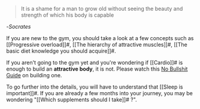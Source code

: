 > It is a shame for a man to grow old without seeing the beauty and strength of which his body is capable

-*Socrates*

If you are new to the gym, you should take a look at a few concepts such as [[Progressive overload]]#, [[The hierarchy of attractive muscles]]#, [[The basic diet knowledge you should acquire]]#. 

If you aren't going to the gym yet and you're wondering if [[Cardio]]# is enough to build an **attractive body**, it is not. Please watch this [No Bullshit Guide](https://www.youtube.com/watch?v=uILhdYr_UDs) on building one.

To go further into the details, you will have to understand that [[Sleep is important]]#. If you are already a few months into your journey, you may be wondering "[[Which supplements should I take]]# ?". 

